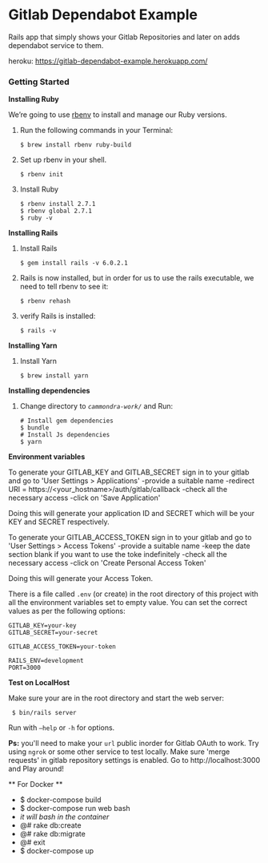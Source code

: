 # Gitlab Dependabot Example
Rails app that simply shows your Gitlab Repositories and later on adds dependabot service to them.

heroku: https://gitlab-dependabot-example.herokuapp.com/

### Getting Started
**Installing Ruby**

We’re going to use  [rbenv](https://github.com/sstephenson/rbenv)  to install and manage our Ruby versions.
1. Run the following commands in your Terminal:
    ```
    $ brew install rbenv ruby-build
    ```
2. Set up rbenv in your shell.
    ```
    $ rbenv init
    ```
3. Install Ruby
    ```
    $ rbenv install 2.7.1
    $ rbenv global 2.7.1
    $ ruby -v
    ```

**Installing Rails**
1. Install Rails
      ```
      $ gem install rails -v 6.0.2.1
      ```
2. Rails is now installed, but in order for us to use the rails executable, we need to tell rbenv to see it:
      ```
      $ rbenv rehash
      ```
3. verify Rails is installed:
      ```
      $ rails -v
      ```

**Installing Yarn**
1. Install Yarn
      ```
      $ brew install yarn
      ```

**Installing dependencies**
1. Change directory to *`cammondra-work/`*  and Run:
    ```
    # Install gem dependencies
    $ bundle
    # Install Js dependencies
    $ yarn
    ```
**Environment variables**

To generate your GITLAB_KEY and GITLAB_SECRET sign in to your gitlab and go to 'User Settings > Applications' 
 -provide a suitable name
 -redirect URI = https://<your_hostname>/auth/gitlab/callback
 -check all the necessary access
 -click on 'Save Application'

 Doing this will generate your application ID and SECRET which will be your KEY and SECRET respectively.

 To generate your GITLAB_ACCESS_TOKEN sign in to your gitlab and go to 'User Settings > Access Tokens' 
 -provide a suitable name
 -keep the date section blank if you want to use the toke indefinitely
 -check all the necessary access
 -click on 'Create Personal Access Token'

 Doing this will generate your Access Token.


There is a file called `.env` (or create) in the root directory of this project with all the environment variables set to empty value. You can set the correct values as per the following options:

    GITLAB_KEY=your-key
    GITLAB_SECRET=your-secret

    GITLAB_ACCESS_TOKEN=your-token

    RAILS_ENV=development
    PORT=3000
    

**Test on LocalHost**

Make sure your are in the root directory and start the web server:

  ` $ bin/rails server`

Run with `—help` or `-h` for options.

**Ps:** you'll need to make your `url` public inorder for Gitlab OAuth to work. Try using `ngrok` or some other service to test locally.
Make sure 'merge requests' in gitlab repository settings is enabled.
 Go to http://localhost:3000 and Play around!

** For Docker **

 - $ docker-compose build 
 - $ docker-compose run web bash
 - *it will bash in the container*
 - @# rake db:create
 - @# rake db:migrate
 - @# exit
 - $ docker-compose up